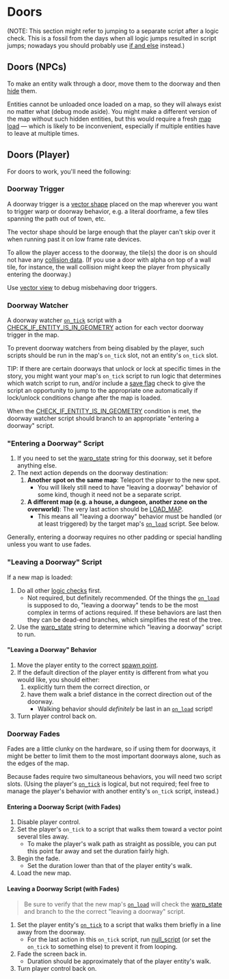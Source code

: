 # Doors

(NOTE: This section might refer to jumping to a separate script after a logic check. This is a fossil from the days when all logic jumps resulted in script jumps; nowadays you should probably use [if and else](../mgs/advanced_syntax/if_and_else) instead.)

## Doors (NPCs)

To make an entity walk through a door, move them to the doorway and then [hide](../techniques/hiding_an_entity) them.

Entities cannot be unloaded once loaded on a map, so they will always exist no matter what (debug mode aside). You might make a different version of the map without such hidden entities, but this would require a fresh [map load](../maps/map_loads) — which is likely to be inconvenient, especially if multiple entities have to leave at multiple times.

## Doors (Player)

For doors to work, you'll need the following:

### Doorway Trigger

A doorway trigger is a [vector shape](../maps/vector_objects) placed on the map wherever you want to trigger warp or doorway behavior, e.g. a literal doorframe, a few tiles spanning the path out of town, etc.

The vector shape should be large enough that the player can't skip over it when running past it on low frame rate devices.

To allow the player access to the doorway, the tile(s) the door is on should not have any [collision data](../tilesets/tile_collisions). (If you use a door with alpha on top of a wall tile, for instance, the wall collision might keep the player from physically entering the doorway.)

Use [vector view](../debug/vector_view) to debug misbehaving door triggers.

### Doorway Watcher

A doorway watcher [`on_tick`](../scripts/on_tick) script with a [CHECK_IF_ENTITY_IS_IN_GEOMETRY](../actions/CHECK_IF_ENTITY_IS_IN_GEOMETRY) action for each vector doorway trigger in the map.

To prevent doorway watchers from being disabled by the player, such scripts should be run in the map's `on_tick` slot, not an entity's `on_tick` slot.

TIP: If there are certain doorways that unlock or lock at specific times in the story, you might want your map's `on_tick` script to run logic that determines which watch script to run, and/or include a [save flag](../scripts/save_flags) check to give the script an opportunity to jump to the appropriate one automatically if lock/unlock conditions change after the map is loaded.

When the [CHECK_IF_ENTITY_IS_IN_GEOMETRY](../actions/CHECK_IF_ENTITY_IS_IN_GEOMETRY) condition is met, the doorway watcher script should branch to an appropriate "entering a doorway" script.

### "Entering a Doorway" Script

1. If you need to set the [warp_state](../scripts/warp_state) string for this doorway, set it before anything else.
2. The next action depends on the doorway destination:
	1. **Another spot on the same map**: Teleport the player to the new spot.
		- You will likely still need to have "leaving a doorway" behavior of some kind, though it need not be a separate script.
	2. **A different map (e.g. a house, a dungeon, another zone on the overworld)**: The very last action should be [LOAD_MAP](../actions/LOAD_MAP).
		- This means all "leaving a doorway" behavior must be handled (or at least triggered) by the target map's [`on_load`](../scripts/on_load) script. See below.

Generally, entering a doorway requires no other padding or special handling unless you want to use fades.

### "Leaving a Doorway" Script

If a new map is loaded:
1. Do all other [logic checks](../techniques/chains_of_small_checks) first.
	- Not required, but definitely recommended. Of the things the [`on_load`](../scripts/on_load) is supposed to do, "leaving a doorway" tends to be the most complex in terms of actions required. If these behaviors are last then they can be dead-end branches, which simplifies the rest of the tree.
2. Use the [warp_state](../scripts/warp_state) string to determine which "leaving a doorway" script to run.

#### "Leaving a Doorway" Behavior

1. Move the player entity to the correct [spawn point](../techniques/spawn_points).
2. If the default direction of the player entity is different from what you would like, you should either:
	1. explicitly turn them the correct direction, or
	2. have them walk a brief distance in the correct direction out of the doorway.
		- Walking behavior should *definitely* be last in an [`on_load`](../scripts/on_load) script!
3. Turn player control back on.

### Doorway Fades

Fades are a little clunky on the hardware, so if using them for doorways, it might be better to limit them to the most important doorways alone, such as the edges of the map.

Because fades require two simultaneous behaviors, you will need two script slots. (Using the player's [`on_tick`](../scripts/on_tick) is logical, but not required; feel free to manage the player's behavior with another entity's `on_tick` script, instead.)

#### Entering a Doorway Script (with Fades)

1. Disable player control.
2. Set the player's `on_tick` to a script that walks them toward a vector point several tiles away.
	- To make the player's walk path as straight as possible, you can put this point far away and set the duration fairly high.
3. Begin the fade.
	- Set the duration lower than that of the player entity's walk.
4. Load the new map.

#### Leaving a Doorway Script (with Fades)

> Be sure to verify that the new map's [`on_load`](../scripts/on_load) will check the [warp_state](../scripts/warp_state) and branch to the the correct "leaving a doorway" script.

1. Set the player entity's [`on_tick`](../scripts/on_tick) to a script that walks them briefly in a line away from the doorway.
	- For the last action in this `on_tick` script, run [null_script](../scripts/null_script) (or set the `on_tick` to something else) to prevent it from looping.
2. Fade the screen back in.
	- Duration should be approximately that of the player entity's walk.
3. Turn player control back on.
